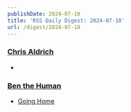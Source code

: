 ```yaml
---
publishDate: 2024-07-10
title: 'RSS Daily Digest: 2024-07-10'
url: /digest/2024-07-10
---
```


### [Chris Aldrich](https://boffosocko.com/)

  * [](https://boffosocko.com/2024/07/09/bob-doto-a-system-for-writing/)
  
### [Ben the Human](https://benthehuman.com/)

  * [Going Home](https://benthehuman.com/going-home/)
  
